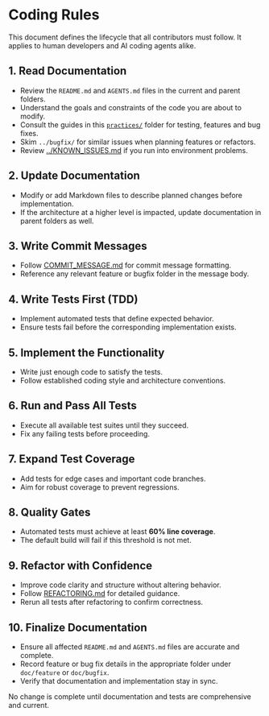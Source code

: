 # Coding Rules

This document defines the lifecycle that all contributors must follow. It applies to human developers and AI coding agents alike.

## 1. Read Documentation
- Review the `README.md` and `AGENTS.md` files in the current and parent folders.
- Understand the goals and constraints of the code you are about to modify.
- Consult the guides in this [`practices/`](.) folder for testing, features and bug fixes.
 - Skim `../bugfix/` for similar issues when planning features or refactors.
 - Review [../KNOWN_ISSUES.md](../KNOWN_ISSUES.md) if you run into environment problems.

## 2. Update Documentation
- Modify or add Markdown files to describe planned changes before implementation.
- If the architecture at a higher level is impacted, update documentation in parent folders as well.

## 3. Write Commit Messages
- Follow [COMMIT_MESSAGE.md](COMMIT_MESSAGE.md) for commit message formatting.
- Reference any relevant feature or bugfix folder in the message body.
## 4. Write Tests First (TDD)
- Implement automated tests that define expected behavior.
- Ensure tests fail before the corresponding implementation exists.

## 5. Implement the Functionality
- Write just enough code to satisfy the tests.
- Follow established coding style and architecture conventions.

## 6. Run and Pass All Tests
- Execute all available test suites until they succeed.
- Fix any failing tests before proceeding.

## 7. Expand Test Coverage
- Add tests for edge cases and important code branches.
- Aim for robust coverage to prevent regressions.

## 8. Quality Gates
- Automated tests must achieve at least **60% line coverage**.
- The default build will fail if this threshold is not met.

## 9. Refactor with Confidence
- Improve code clarity and structure without altering behavior.
- Follow [REFACTORING.md](REFACTORING.md) for detailed guidance.
- Rerun all tests after refactoring to confirm correctness.

## 10. Finalize Documentation
- Ensure all affected `README.md` and `AGENTS.md` files are accurate and complete.
 - Record feature or bug fix details in the appropriate folder under `doc/feature` or `doc/bugfix`.
- Verify that documentation and implementation stay in sync.

No change is complete until documentation and tests are comprehensive and current.
